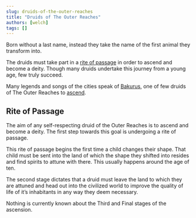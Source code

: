 ```yaml
---
slug: druids-of-the-outer-reaches
title: "Druids of The Outer Reaches"
authors: [welch]
tags: []
---
```


Born without a last name, instead they take the name of the first animal they transform into.
 
The druids must take part in a [rite of passage](/wikis/druids-of-the-outer-reaches-rite-of-passage) in order to ascend and become a deity. Though many druids undertake this journey from a young age, few truly succeed.
 
Many legends and songs of the cities speak of [Bakurus](/characters/bakurus), one of few druids of The Outer Reaches to [ascend](/wikis/druids-of-the-outer-reaches-rite-of-passage).

## Rite of Passage

The aim of any self-respecting druid of the Outer Reaches is to ascend and become a deity. The first step towards this goal is undergoing a rite of passage.
 
This rite of passage begins the first time a child changes their shape. That child must be sent into the land of which the shape they shifted into resides and find spirits to attune with there. This usually happens around the age of ten.
 
The second stage dictates that a druid must leave the land to which they are attuned and head out into the civilized world to improve the quality of life of it’s inhabitants in any way they deem necessary.
 
Nothing is currently known about the Third and Final stages of the ascension.
